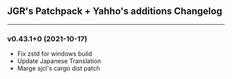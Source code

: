 ## JGR's Patchpack + Yahho's additions Changelog

* * *

### v0.43.1+0 (2021-10-17)
* Fix zstd for windows build
* Update Japanese Translation
* Marge sjcl's cargo dist patch